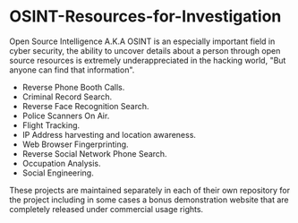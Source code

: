 # OSINT-Resources-for-Investigation
Open Source Intelligence A.K.A OSINT is an especially important field in cyber security, the ability to uncover details about a person through open source resources is extremely underappreciated in the hacking world, "But anyone can find that information".
    
- Reverse Phone Booth Calls.    
- Criminal Record Search.    
- Reverse Face Recognition Search.     
- Police Scanners On Air.     
- Flight Tracking.     
- IP Address harvesting and location awareness.   
- Web Browser Fingerprinting.      
- Reverse Social Network Phone Search.   
- Occupation Analysis.    
- Social Engineering.      
   
   
These projects are maintained separately in each of their own repository for the project including in some cases a bonus demonstration website that are completely released under commercial usage rights.
